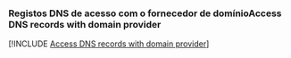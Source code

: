 ### <a name="access-dns-records-with-domain-provider"></a><span data-ttu-id="93156-101">Registos DNS de acesso com o fornecedor de domínio</span><span class="sxs-lookup"><span data-stu-id="93156-101">Access DNS records with domain provider</span></span>

[!INCLUDE [Access DNS records with domain provider](app-service-web-access-dns-records-no-h.md)]
